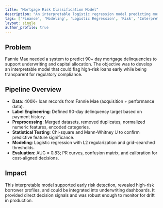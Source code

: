 ```yaml
---
title: "Mortgage Risk Classification Model"
description: "An interpretable logistic regression model predicting mortgage default risk using 400K+ Fannie Mae records (AUC: 0.83)."
tags: ['Finance', 'Modeling', 'Logistic Regression', 'Risk', 'Interpretability']
layout: single
author_profile: true
---
```



## Problem

Fannie Mae needed a system to predict 90+ day mortgage delinquencies to support underwriting and capital allocation. The objective was to develop an interpretable model that could flag high-risk loans early while being transparent for regulatory compliance.

## Pipeline Overview

- **Data**: 400K+ loan records from Fannie Mae (acquisition + performance data).
- **Label Engineering**: Defined 90-day delinquency target based on payment history.
- **Preprocessing**: Merged datasets, removed duplicates, normalized numeric features, encoded categories.
- **Statistical Testing**: Chi-square and Mann-Whitney U to confirm predictive feature significance.
- **Modeling**: Logistic regression with L2 regularization and grid-searched thresholds.
- **Evaluation**: AUC = 0.83; PR curves, confusion matrix, and calibration for cost-aligned decisions.

## Impact

This interpretable model supported early risk detection, revealed high-risk borrower profiles, and could be integrated into underwriting dashboards. It provided direct decision signals and was robust enough to monitor for drift in production.
        